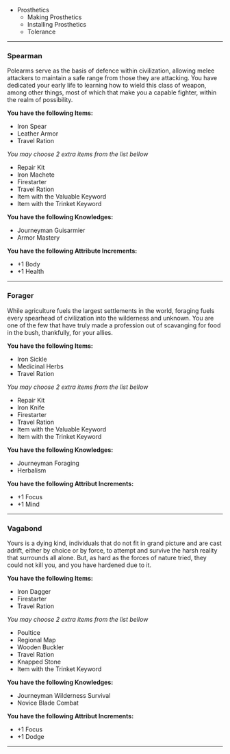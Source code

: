  * Prosthetics
	* Making Prosthetics
	* Installing Prosthetics
	* Tolerance

___
### Spearman
Polearms serve as the basis of defence within civilization, allowing melee attackers to maintain a safe range from those they are attacking. You have dedicated your early life to learning how to wield this class of weapon, among other things, most of which that make you a capable fighter, within the realm of possibility.

__You have the following Items:__
- Iron Spear
- Leather Armor
- Travel Ration

_You may choose 2 extra items from the list bellow_
- Repair Kit
- Iron Machete
- Firestarter
- Travel Ration
- Item with the Valuable Keyword
- Item with the Trinket Keyword


__You have the following Knowledges:__
- Journeyman Guisarmier
- Armor Mastery


__You have the following Attribute Increments:__
- +1 Body
- +1 Health

___
### Forager
While agriculture fuels the largest settlements in the world, foraging fuels every spearhead of civilization into the wilderness and unknown. You are one of the few that have truly made a profession out of scavanging for food in the bush, thankfully, for your allies.

__You have the following Items:__
- Iron Sickle
- Medicinal Herbs
- Travel Ration

_You may choose 2 extra items from the list bellow_
- Repair Kit
- Iron Knife
- Firestarter
- Travel Ration
- Item with the Valuable Keyword
- Item with the Trinket Keyword

__You have the following Knowledges:__
- Journeyman Foraging
- Herbalism

__You have the following Attribut Increments:__
- +1 Focus
- +1 Mind

___
### Vagabond
Yours is a dying kind, individuals that do not fit in grand picture and are cast adrift, either by choice or by force, to attempt and survive the harsh reality that surrounds all alone. But, as hard as the forces of nature tried, they could not kill you, and you have hardened due to it.

__You have the following Items:__
- Iron Dagger
- Firestarter
- Travel Ration

_You may choose 2 extra items from the list bellow_
- Poultice
- Regional Map
- Wooden Buckler
- Travel Ration
- Knapped Stone
- Item with the Trinket Keyword

__You have the following Knowledges:__
- Journeyman Wilderness Survival
- Novice Blade Combat

__You have the following Attribut Increments:__
- +1 Focus
- +1 Dodge

___